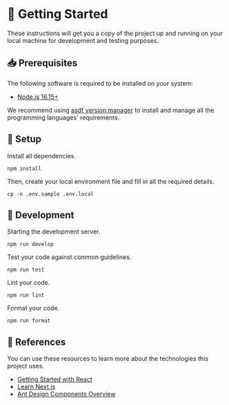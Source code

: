 [asdf-vm]: https://asdf-vm.com/

# 🚀 Getting Started

These instructions will get you a copy of the project up and running on your
local machine for development and testing purposes.

## 📥 Prerequisites

The following software is required to be installed on your system:

- [Node.js 16.15+](https://nodejs.org/en/download/)

We recommend using [asdf version manager][asdf-vm] to install and manage all the
programming languages' requirements.

## 🔧 Setup

Install all dependencies.

```
npm install
```

Then, create your local environment file and fill in all the required details.

```
cp -n .env.sample .env.local
```

## 🔨 Development

Starting the development server.

```
npm run develop
```

Test your code against common guidelines.

```
npm run test
```

Lint your code.

```
npm run lint
```

Format your code.

```
npm run format
```

## 🔗 References

You can use these resources to learn more about the technologies this project
uses.

- [Getting Started with React](https://reactjs.org/docs/getting-started.html)
- [Learn Next.js](https://nextjs.org/learn)
- [Ant Design Components Overview](https://ant.design/components/overview/)
